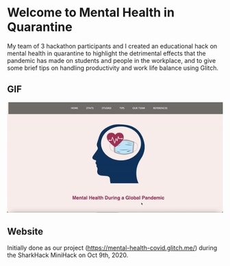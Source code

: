 # Welcome to Mental Health in Quarantine

My team of 3 hackathon participants and I created an educational hack on mental health in quarantine to highlight the detrimental effects that the pandemic has made on students and people in the workplace, and to give some brief tips on handling productivity and work life balance using Glitch.

## GIF

<img src = 'Mental_Health.gif' alt = 'Mental Health in Quarantine website'/>

## Website

Initially done as our project (<https://mental-health-covid.glitch.me/>) during the SharkHack MiniHack on Oct 9th, 2020.
